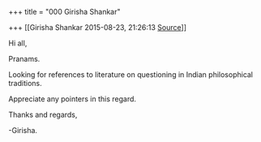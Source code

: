 +++
title = "000 Girisha Shankar"

+++
[[Girisha Shankar	2015-08-23, 21:26:13 [Source](https://groups.google.com/g/samskrita/c/hmaXNgUoPZ0)]]



Hi all,

Pranams.

  

Looking for references to literature on questioning in Indian philosophical traditions.

  

Appreciate any pointers in this regard.

  

Thanks and regards,

-Girisha.

